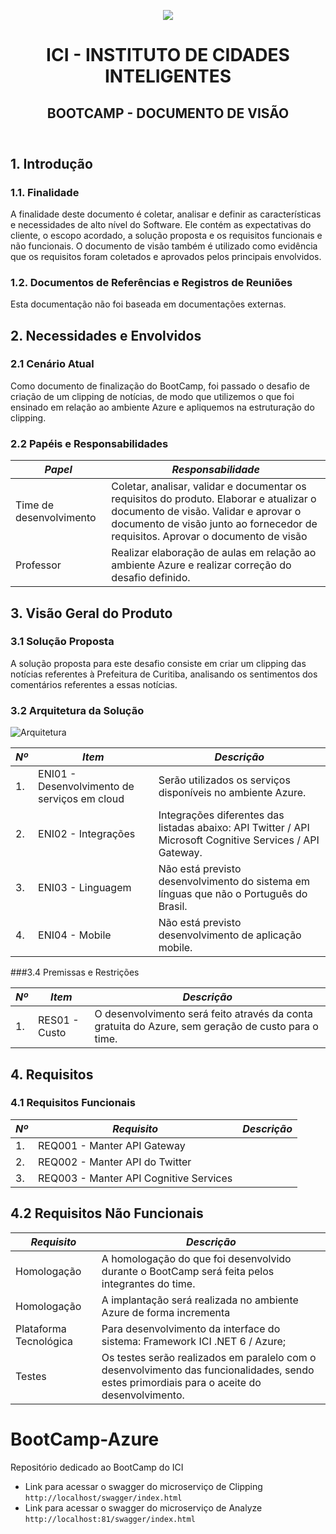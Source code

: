 <header>
 <div>
  <p align="center">
 <image src = "https://media.glassdoor.com/sqll/2425544/instituto-das-cidades-inteligentes-squareLogo-1611168482412.png" </img>
   </p>
 </div> 
 <p align="center">
<h1 align="center">ICI - INSTITUTO DE CIDADES INTELIGENTES</h1>
<h2 align="center">BOOTCAMP - DOCUMENTO DE VISÃO</h2>
 </p>
</header>



## 1. Introdução

### 1.1. Finalidade

A finalidade deste documento é coletar, analisar e definir as características e necessidades de alto nível do Software. Ele contém as expectativas do cliente, o escopo acordado, a solução proposta e os requisitos funcionais e não funcionais. O documento de visão também é utilizado como evidência que os requisitos foram coletados e aprovados pelos principais envolvidos.

### 1.2. Documentos de Referências e Registros de Reuniões

Esta documentação não foi baseada em documentações externas.

## 2. Necessidades e Envolvidos

### 2.1 Cenário Atual

Como documento de finalização do BootCamp, foi passado o desafio de criação de um clipping de notícias, de modo que utilizemos o que foi ensinado em relação ao ambiente Azure e apliquemos na estruturação do clipping.


### 2.2 Papéis e Responsabilidades


| *Papel*  |  *Responsabilidade*  |
| ------------------- | ------------------- |
|  Time de desenvolvimento |  Coletar, analisar, validar e documentar os requisitos do produto. Elaborar e atualizar o documento de visão. Validar e aprovar o documento de visão junto ao fornecedor de requisitos. Aprovar o documento de visão |
|  Professor |  Realizar elaboração de aulas em relação ao ambiente Azure e realizar correção do desafio definido. |

## 3. Visão Geral do Produto

### 3.1 Solução Proposta

A solução proposta para este desafio consiste em criar um clipping das notícias referentes à Prefeitura de Curitiba, analisando os sentimentos dos comentários referentes a essas notícias.

### 3.2 Arquitetura da Solução

![Arquitetura](https://i.ibb.co/4dvrcfr/arqu-jpg.jpg)

| *Nº*  |  *Item*  |  *Descrição* |
| ------------------- | ------------------- | ------------------- |
| 1. | ENI01 - Desenvolvimento de serviços em cloud | Serão utilizados os serviços disponíveis no ambiente Azure. |
| 2. | ENI02 - Integrações  | Integrações diferentes das listadas abaixo: API Twitter / API Microsoft Cognitive Services / API Gateway.|
| 3. | ENI03 - Linguagem | Não está previsto desenvolvimento do sistema em línguas que não o Português do Brasil. |
| 4. | ENI04 - Mobile  | Não está previsto desenvolvimento de aplicação mobile. |

###3.4 Premissas e Restrições

| *Nº*  |  *Item*  |  *Descrição* |
| ------------------- | ------------------- | ------------------- |
| 1. | RES01 - Custo | O desenvolvimento será feito através da conta gratuita do Azure, sem geração de custo para o time. |

## 4. Requisitos
### 4.1 Requisitos Funcionais

| *Nº*  |  *Requisito*  |  *Descrição* |
| ------------------- | ------------------- | ------------------- |
| 1. | REQ001 - Manter API Gateway |  |
| 2. | REQ002 - Manter API do Twitter |  |
| 3. | REQ003 - Manter API Cognitive Services |  |

## 4.2 Requisitos Não Funcionais

  *Requisito*  |  *Descrição* |
| ------------------- | ------------------- |
| Homologação | A homologação do que foi desenvolvido durante o BootCamp será feita pelos integrantes do time. |
| Homologação | A implantação será realizada no ambiente Azure de forma incrementa |
| Plataforma Tecnológica | Para desenvolvimento da interface do sistema: Framework ICI .NET 6 / Azure; |
| Testes | Os testes serão realizados em paralelo com o desenvolvimento das funcionalidades, sendo estes primordiais para o aceite do desenvolvimento. |

# BootCamp-Azure
Repositório dedicado ao BootCamp do ICI

 - Link para acessar o swagger do microserviço de Clipping `http://localhost/swagger/index.html`
 - Link para acessar o swagger do microserviço de Analyze  `http://localhost:81/swagger/index.html`
